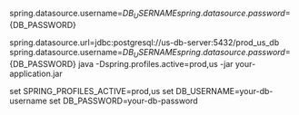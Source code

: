spring.datasource.username=${DB_USERNAME}
spring.datasource.password=${DB_PASSWORD}

spring.datasource.url=jdbc:postgresql://us-db-server:5432/prod_us_db
spring.datasource.username=${DB_USERNAME}
spring.datasource.password=${DB_PASSWORD}
java -Dspring.profiles.active=prod,us -jar your-application.jar


set SPRING_PROFILES_ACTIVE=prod,us
set DB_USERNAME=your-db-username
set DB_PASSWORD=your-db-password

